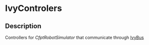 # IvyControlers

## Description

Controllers for _CfptRobotSimulator_ that communicate through
[IvyBus](http://www.eei.cena.fr/products/ivy/)

